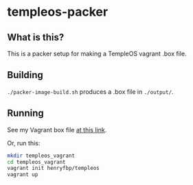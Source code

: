 # templeos-packer

## What is this?

This is a packer setup for making a TempleOS vagrant .box file.

## Building

`./packer-image-build.sh` produces a .box file in `./output/`.

## Running

See my Vagrant box file [at this link](https://app.vagrantup.com/henryfbp/boxes/templeos).

Or, run this:

```bash
mkdir templeos_vagrant
cd templeos_vagrant
vagrant init henryfbp/templeos
vagrant up
```